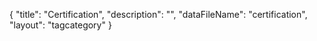 {
	"title": "Certification",
	"description": "",
	"dataFileName": "certification",
	"layout": "tagcategory"
}
